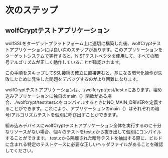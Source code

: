 # 次のステップ
## wolfCryptテストアプリケーション

wolfSSLをターゲットプラットフォーム上に適切に構築した後、wolfCryptテストアプリケーションには良い次のステップがあります。このアプリケーションをターゲットシステムで実行すると、NISTテストベクタを使用して、すべての暗号アルゴリズムが正しく動作していることが確認されます。

この手順をスキップしてSSL接続の確立に直接進むと、基になる暗号化操作が失敗したために発生した問題をデバッグするのがより困難になります。

wolfCryptテストアプリケーションは、./wolfcrypt/test/test.cにあります。埋め込みアプリケーションに独自のmain（）関数がある場合、./wolfcrypt/test/test.cをコンパイルするときにNO_MAIN_DRIVERを定義することができます。これにより、アプリケーションのmain（）はそれぞれの暗号/アルゴリズムテストを個別に呼び出すことができます。

組み込みデバイスにwolfCryptテストアプリケーション全体を実行するのに十分なリソースがない場合、個々のテストをtest.cから抜き出して個別にコンパイルすることができます。 test.cから隔離された暗号テストを抽出する際に、ビルドに含まれる特定のテストケースに必要な正しいヘッダファイルがあることを確認してください。

